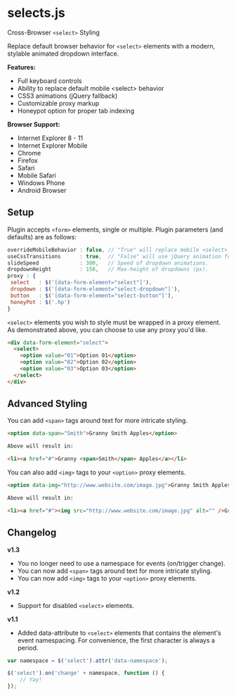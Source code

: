selects.js
==========

Cross-Browser `<select>` Styling

Replace default browser behavior for `<select>` elements with a modern, stylable animated dropdown interface.

**Features:**

* Full keyboard controls
* Ability to replace default mobile &lt;select> behavior
* CSS3 animations (jQuery fallback)
* Customizable proxy markup
* Honeypot option for proper tab indexing

**Browser Support:**

* Internet Explorer 8 - 11
* Internet Explorer Mobile
* Chrome
* Firefox
* Safari
* Mobile Safari
* Windows Phone
* Android Browser

Setup
-----

Plugin accepts `<form>` elements, single or multiple. Plugin parameters (and defaults) are as follows:

```javascript
overrideMobileBehavior : false, // "True" will replace mobile <select> behavior.
useCssTransitions      : true,  // "False" will use jQuery animation for dropdowns.
slideSpeed             : 300,   // Speed of dropdown animations.
dropdownHeight         : 150,   // Max-height of dropdowns (px).
proxy : {
 select   : $('[data-form-element="select"]'),
 dropdown : $('[data-form-element="select-dropdown"]'),
 button   : $('[data-form-element="select-button"]'),
 honeyPot : $('.hp')
}
```

`<select>` elements you wish to style must be wrapped in a proxy element. As demonstrated above, you can choose to use any proxy you'd like.  

```html
<div data-form-element="select">
  <select>
    <option value="01">Option 01</option>
    <option value="02">Option 02</option>
    <option value="03">Option 03</option>
  </select>
</div>
```

Advanced Styling
----------------

You can add `<span>` tags around text for more intricate styling.

```html
<option data-span="Smith">Granny Smith Apples</option>

Above will result in:

<li><a href="#">Granny <span>Smith</span> Apples</a></li>
```

You can also add `<img>` tags to your `<option>` proxy elements.

```html
<option data-img="http://www.website.com/image.jpg">Granny Smith Apples</option>

Above will result in:

<li><a href="#"><img src="http://www.website.com/image.jpg" alt="" />Granny Smith Apples</a></li>
```

Changelog
---------

**v1.3**
* You no longer need to use a namespace for events (on/trigger change).
* You can now add `<span>` tags around text for more intricate styling.
* You can now add `<img>` tags to your `<option>` proxy elements.

**v1.2**
* Support for disabled `<select>` elements.

**v1.1**
* Added data-attribute to `<select>` elements that contains the element's event namespacing. For convenience, the first character is always a period.

```javascript
var namespace = $('select').attr('data-namespace');

$('select').on('change' + namespace, function () {
	// Yay!
});
```






